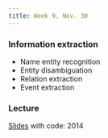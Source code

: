```yaml
---
title: Week 9, Nov. 30
---
```


### Information extraction
- Name entity recognition
- Entity disambiguation
- Relation extraction
- Event extraction

### Lecture
[Slides](https://pan.baidu.com/s/1v79J2V870H6PYihutakZYQ) with code: 2014

